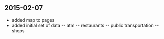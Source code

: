 2015-02-07
----------
- added map to pages
- added initial set of data
-- atm
-- restaurants
-- public transportation
-- shops